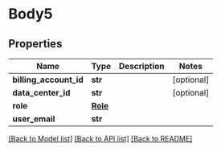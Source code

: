 # Body5

## Properties
Name | Type | Description | Notes
------------ | ------------- | ------------- | -------------
**billing_account_id** | **str** |  | [optional] 
**data_center_id** | **str** |  | [optional] 
**role** | [**Role**](Role.md) |  | 
**user_email** | **str** |  | 

[[Back to Model list]](../README.md#documentation-for-models) [[Back to API list]](../README.md#documentation-for-api-endpoints) [[Back to README]](../README.md)



